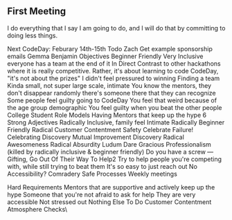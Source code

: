 First Meeting
-------------
I do everything that I say I am going to do, and I will do that by committing to doing less things.

Next CodeDay: Feburary 14th-15th
Todo
Zach
Get example sponsorship emails
Gemma
Benjamin
Objectives
Beginner Friendly
Very Inclusive
everyone has a team at the end of it
In Direct Contrast to other hackathons where it is really competitive.
Rather, it's about learning to code
CodeDay, "it's not about the prizes"
I didn't feel pressured
 to winning
Finding a team
Kinda small, not super large scale, intimate
You know the mentors, they don't disappear randomly
there's someone there that they can recognize
Some people feel guilty going to CodeDay
You feel that weird because of the age group demographic
You feel guilty when you beat the other people
College Student
Role Models
Having Mentors that keep up the hype
6 Strong Adjectives
Radically Inclusive, family feel
Intimate
Radically Beginner Friendly
Radical Customer Contentment
Safety
Celebrate Failure!
Celebrating Discovery
Mutual Improvement
Discovery
Radical Awesomeness
Radical Absurdity
Ludum Dare
Gracious Professionalism (killed by radically inclusive & beginner friendly)
Do you have a screw — Gifting, Go Out Of Their Way To Help2
Try to help people you're competing with, while still trying to beat them
It's so easy to just reach out
No Accessibility?
Comradery
Safe
Processes
Weekly meetings

Hard Requirements
Mentors that are supportive and actively keep up the hype
Someone that you're not afraid to ask for help
They are very accessible
Not stressed out
Nothing Else To Do
Customer Contentment
Atmosphere Checks\


